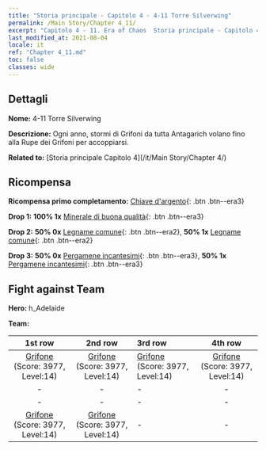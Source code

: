 ```yaml
---
title: "Storia principale - Capitolo 4 - 4-11 Torre Silverwing"
permalink: /Main Story/Chapter 4_11/
excerpt: "Capitolo 4 - 11. Era of Chaos  Storia principale - Capitolo 4_11. 4-11 Torre Silverwing"
last_modified_at: 2021-08-04
locale: it
ref: "Chapter 4_11.md"
toc: false
classes: wide
---
```


## Dettagli

 **Nome:** 4-11 Torre Silverwing

 **Descrizione:** Ogni anno, stormi di Grifoni da tutta Antagarich volano fino alla Rupe dei Grifoni per accoppiarsi.

 **Related to:** [Storia principale Capitolo 4](/it/Main Story/Chapter 4/)

## Ricompensa

 **Ricompensa primo completamento:** [Chiave d'argento](/ItemsIT/con_693/){: .btn .btn--era3}

 **Drop 1:** **100% 1x** [Minerale di buona qualità](/ItemsIT/mat_12/){: .btn .btn--era3}

 **Drop 2:** **50% 0x** [Legname comune](/ItemsIT/mat_7/){: .btn .btn--era2}, **50% 1x** [Legname comune](/ItemsIT/mat_7/){: .btn .btn--era2}

 **Drop 3:** **50% 0x** [Pergamene incantesimi](/ItemsIT/con_694/){: .btn .btn--era3}, **50% 1x** [Pergamene incantesimi](/ItemsIT/con_694/){: .btn .btn--era3}


## Fight against Team
 **Hero:** h_Adelaide

 **Team:**


  | 1st row | 2nd row | 3rd row | 4th row |
  |:----:|:----:|:----|:----:|
  | [Grifone](/it/units/Griffin/) (Score: 3977, Level:14)  | [Grifone](/it/units/Griffin/) (Score: 3977, Level:14)  | [Grifone](/it/units/Griffin/) (Score: 3977, Level:14)  | [Grifone](/it/units/Griffin/) (Score: 3977, Level:14)  |
  | - | - | - | - |
  | - | - | - | - |
  | [Grifone](/it/units/Griffin/) (Score: 3977, Level:14)  | [Grifone](/it/units/Griffin/) (Score: 3977, Level:14)  | - | - |


